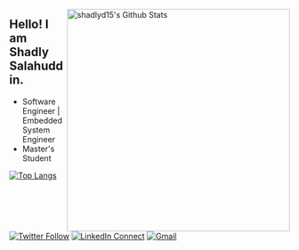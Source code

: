 [<img align="right" width="400" src="https://github-readme-stats.vercel.app/api?username=shadlyd15&&show_icons=true&theme=graywhite&count_private=true" alt="shadlyd15's Github Stats"/>](https://github.com/shadlyd15)

## Hello! I am Shadly Salahuddin. 
- Software Engineer | Embedded System Engineer
- Master's Student

[![Top Langs](https://github-readme-stats.vercel.app/api/top-langs/?username=shadlyd15&layout=compact)](https://github.com/shadlyd15)

[![Twitter Follow](https://img.shields.io/badge/dynamic/json.svg?color=222244&labelColor=000000&logo=twitter&logoColor=f5f7fe&label=&query=%24[0].followers_count&url=https%3A%2F%2Fcdn.syndication.twimg.com%2Fwidgets%2Ffollowbutton%2Finfo.json%3Fscreen_names%3DSamnanRahee&suffix=%20Followers)](https://twitter.com/shadlyd15)
[![LinkedIn Connect](https://img.shields.io/badge/%20-Connect-black?color=222244&labelColor=000000&logo=linkedin&logoColor=f5f7fe)](https://www.linkedin.com/in/shadlyd15/)
[![Gmail](https://img.shields.io/badge/%20-Send%20Mail-black?color=222244&labelColor=000000&logo=gmail&logoColor=f5f7fe)](mailto:shadlyd15@gmail.com?subject=From%20GitHub&&body=Hi,%20there.%20Found%20you%20on%20GitHub!%20Let's%20talk%20about...)

<!--
**shadlyd15/shadlyd15** is a ✨ _special_ ✨ repository because its `README.md` (this file) appears on your GitHub profile.

Here are some ideas to get you started:

- 🔭 I’m currently working on ...
- 🌱 I’m currently learning ...
- 👯 I’m looking to collaborate on ...
- 🤔 I’m looking for help with ...
- 💬 Ask me about ...
- 📫 How to reach me: ...
- 😄 Pronouns: ...
- ⚡ Fun fact: ...
-->
